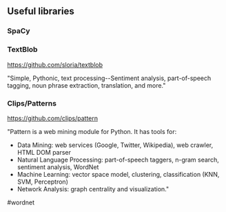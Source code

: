 ## Useful libraries

### SpaCy

### TextBlob

https://github.com/sloria/textblob

"Simple, Pythonic, text processing--Sentiment analysis, part-of-speech tagging, noun phrase extraction, translation, and more."

### Clips/Patterns

https://github.com/clips/pattern

"Pattern is a web mining module for Python. It has tools for:
-   Data Mining: web services (Google, Twitter, Wikipedia), web crawler, HTML DOM parser
-   Natural Language Processing: part-of-speech taggers, n-gram search, sentiment analysis, WordNet
-   Machine Learning: vector space model, clustering, classification (KNN, SVM, Perceptron)
-   Network Analysis: graph centrality and visualization."

<!-- Keywords -->
#wordnet
<!-- /Keywords -->
